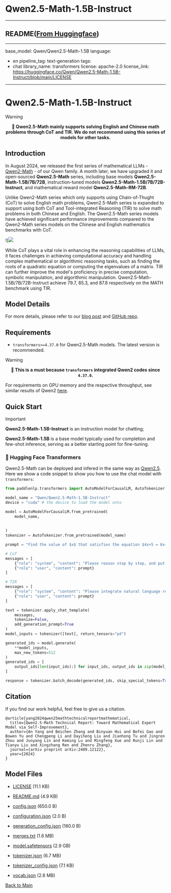 
# Qwen2.5-Math-1.5B-Instruct
---


## README([From Huggingface](https://huggingface.co/Qwen/Qwen2.5-Math-1.5B-Instruct))

---
base_model: Qwen/Qwen2.5-Math-1.5B
language:
- en
pipeline_tag: text-generation
tags:
- chat
library_name: transformers
license: apache-2.0
license_link: https://huggingface.co/Qwen/Qwen2.5-Math-1.5B-Instruct/blob/main/LICENSE
---


# Qwen2.5-Math-1.5B-Instruct

> [!Warning]
> <div align="center">
> <b>
> 🚨 Qwen2.5-Math mainly supports solving English and Chinese math problems through CoT and TIR. We do not recommend using this series of models for other tasks.
> </b>
> </div>

## Introduction

In August 2024, we released the first series of mathematical LLMs - [Qwen2-Math](https://qwenlm.github.io/blog/qwen2-math/) - of our Qwen family. A month later, we have upgraded it and open-sourced **Qwen2.5-Math** series, including base models **Qwen2.5-Math-1.5B/7B/72B**, instruction-tuned models **Qwen2.5-Math-1.5B/7B/72B-Instruct**, and mathematical reward model **Qwen2.5-Math-RM-72B**. 
                                                                              
Unlike Qwen2-Math series which only supports using Chain-of-Thught (CoT) to solve English math problems, Qwen2.5-Math series is expanded to support using both CoT and Tool-integrated Reasoning (TIR) to solve math problems in both Chinese and English. The Qwen2.5-Math series models have achieved significant performance improvements compared to the Qwen2-Math series models on the Chinese and English mathematics benchmarks with CoT. 

![![](http://qianwen-res.oss-accelerate-overseas.aliyuncs.com/Qwen2.5/qwen2.5-math-pipeline.jpeg)

While CoT plays a vital role in enhancing the reasoning capabilities of LLMs, it faces challenges in achieving computational accuracy and handling complex mathematical or algorithmic reasoning tasks, such as finding the roots of a quadratic equation or computing the eigenvalues of a matrix. TIR can further improve the model's proficiency in precise computation, symbolic manipulation, and algorithmic manipulation. Qwen2.5-Math-1.5B/7B/72B-Instruct achieve 79.7, 85.3, and 87.8 respectively on the MATH benchmark using TIR. 

## Model Details


For more details, please refer to our [blog post](https://qwenlm.github.io/blog/qwen2.5-math/) and [GitHub repo](https://github.com/QwenLM/Qwen2.5-Math).


## Requirements
* `transformers>=4.37.0` for Qwen2.5-Math models. The latest version is recommended.

> [!Warning]
> <div align="center">
> <b>
> 🚨 This is a must because <code>transformers</code> integrated Qwen2 codes since <code>4.37.0</code>.
> </b>
> </div>

For requirements on GPU memory and the respective throughput, see similar results of Qwen2 [here](https://qwen.readthedocs.io/en/latest/benchmark/speed_benchmark.html).

## Quick Start

> [!Important]
>
> **Qwen2.5-Math-1.5B-Instruct** is an instruction model for chatting;
>
> **Qwen2.5-Math-1.5B** is a base model typically used for completion and few-shot inference, serving as a better starting point for fine-tuning.
> 

### 🤗 Hugging Face Transformers

Qwen2.5-Math can be deployed and infered in the same way as [Qwen2.5](https://github.com/QwenLM/Qwen2.5). Here we show a code snippet to show you how to use the chat model with `transformers`:

```python
from paddlenlp.transformers import AutoModelForCausalLM, AutoTokenizer

model_name = "Qwen/Qwen2.5-Math-1.5B-Instruct"
device = "cuda" # the device to load the model onto

model = AutoModelForCausalLM.from_pretrained(
    model_name,
    
    
)
tokenizer = AutoTokenizer.from_pretrained(model_name)

prompt = "Find the value of $x$ that satisfies the equation $4x+5 = 6x+7$."

# CoT
messages = [
    {"role": "system", "content": "Please reason step by step, and put your final answer within \\boxed{}."},
    {"role": "user", "content": prompt}
]

# TIR
messages = [
    {"role": "system", "content": "Please integrate natural language reasoning with programs to solve the problem above, and put your final answer within \\boxed{}."},
    {"role": "user", "content": prompt}
]

text = tokenizer.apply_chat_template(
    messages,
    tokenize=False,
    add_generation_prompt=True
)
model_inputs = tokenizer([text], return_tensors="pd")

generated_ids = model.generate(
    **model_inputs,
    max_new_tokens=512
)
generated_ids = [
    output_ids[len(input_ids):] for input_ids, output_ids in zip(model_inputs.input_ids, generated_ids)
]

response = tokenizer.batch_decode(generated_ids, skip_special_tokens=True)[0]
```

## Citation

If you find our work helpful, feel free to give us a citation.

```
@article{yang2024qwen25mathtechnicalreportmathematical,
  title={Qwen2.5-Math Technical Report: Toward Mathematical Expert Model via Self-Improvement}, 
  author={An Yang and Beichen Zhang and Binyuan Hui and Bofei Gao and Bowen Yu and Chengpeng Li and Dayiheng Liu and Jianhong Tu and Jingren Zhou and Junyang Lin and Keming Lu and Mingfeng Xue and Runji Lin and Tianyu Liu and Xingzhang Ren and Zhenru Zhang},
  journal={arXiv preprint arXiv:2409.12122},
  year={2024}
}
```



## Model Files

- [LICENSE](https://paddlenlp.bj.bcebos.com/models/community/Qwen/Qwen2.5-Math-1.5B-Instruct/LICENSE) (11.1 KB)

- [README.md](https://paddlenlp.bj.bcebos.com/models/community/Qwen/Qwen2.5-Math-1.5B-Instruct/README.md) (4.9 KB)

- [config.json](https://paddlenlp.bj.bcebos.com/models/community/Qwen/Qwen2.5-Math-1.5B-Instruct/config.json) (650.0 B)

- [configuration.json](https://paddlenlp.bj.bcebos.com/models/community/Qwen/Qwen2.5-Math-1.5B-Instruct/configuration.json) (2.0 B)

- [generation_config.json](https://paddlenlp.bj.bcebos.com/models/community/Qwen/Qwen2.5-Math-1.5B-Instruct/generation_config.json) (160.0 B)

- [merges.txt](https://paddlenlp.bj.bcebos.com/models/community/Qwen/Qwen2.5-Math-1.5B-Instruct/merges.txt) (1.6 MB)

- [model.safetensors](https://paddlenlp.bj.bcebos.com/models/community/Qwen/Qwen2.5-Math-1.5B-Instruct/model.safetensors) (2.9 GB)

- [tokenizer.json](https://paddlenlp.bj.bcebos.com/models/community/Qwen/Qwen2.5-Math-1.5B-Instruct/tokenizer.json) (6.7 MB)

- [tokenizer_config.json](https://paddlenlp.bj.bcebos.com/models/community/Qwen/Qwen2.5-Math-1.5B-Instruct/tokenizer_config.json) (7.1 KB)

- [vocab.json](https://paddlenlp.bj.bcebos.com/models/community/Qwen/Qwen2.5-Math-1.5B-Instruct/vocab.json) (2.6 MB)


[Back to Main](../../)